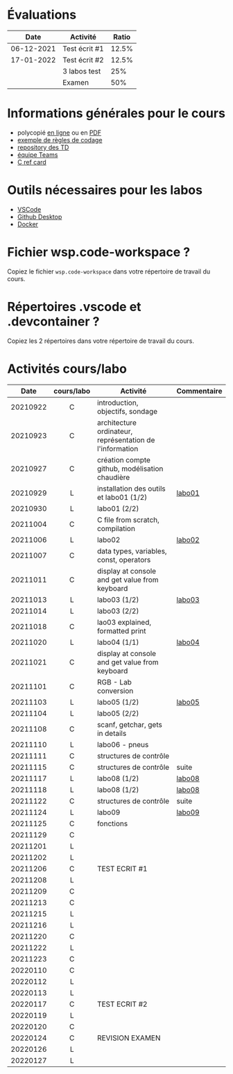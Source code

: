 # Évaluations

| Date | Activité | Ratio |
|---|---|---|
| 06-12-2021 | Test écrit #1 | 12.5% |
| 17-01-2022 | Test écrit #2 | 12.5% |
|   | 3 labos test | 25% |
|   | Examen | 50% |

# Informations générales pour le cours

- polycopié [en ligne](https://heig-tin-info.github.io/handout/) ou en [PDF](https://github.com/heig-tin-info/handout/releases/download/v0.2.7/handout.pdf)
- [exemple de règles de codage](https://google.github.io/styleguide/cppguide.html)
- [repository des TD](https://github.com/Info1-TIN-A-2021-2022/TD)
- [équipe Teams](https://teams.microsoft.com/l/channel/19%3aeaQDpmWxTq1wLb0iXlBvK1pNr36UCa59DD8GWCc_fjk1%40thread.tacv2/G%25C3%25A9n%25C3%25A9ral?groupId=e46f982f-f491-4434-9182-0fa0ec435c46&tenantId=a372f724-c0b2-4ea0-abfb-0eb8c6f84e40)
- [C ref card](https://github.com/heig-tin-info/refcard)

# Outils nécessaires pour les labos

- [VSCode](https://code.visualstudio.com/download)
- [Github Desktop](https://desktop.github.com/)
- [Docker](https://www.docker.com/products/docker-desktop)

# Fichier wsp.code-workspace ?

Copiez le fichier `wsp.code-workspace` dans votre répertoire de travail du cours.

# Répertoires .vscode et .devcontainer ?

Copiez les 2 répertoires dans votre répertoire de travail du cours.

# Activités cours/labo
| Date | cours/labo | Activité | Commentaire |
|---|:---:|---|---|
|20210922|C| introduction, objectifs, sondage ||
|20210923|C| architecture ordinateur, représentation de l'information ||
|20210927|C| création compte github, modélisation chaudière ||
|20210929|L| installation des outils et labo01 (1/2)| [labo01](https://classroom.github.com/a/oRtKqaUt) |
|20210930|L| labo01 (2/2) ||
|20211004|C| C file from scratch, compilation ||
|20211006|L| labo02 | [labo02](https://classroom.github.com/a/Z7lu30H_)|
|20211007|C| data types, variables, const, operators||
|20211011|C| display at console and get value from keyboard ||
|20211013|L| labo03 (1/2)| [labo03](https://classroom.github.com/a/sN1FvqKm)|
|20211014|L| labo03 (2/2)||
|20211018|C| lao03 explained, formatted print||
|20211020|L| labo04 (1/1)| [labo04](https://classroom.github.com/a/i7RwxRPD)|
|20211021|C| display at console and get value from keyboard ||
|20211101|C| RGB - Lab conversion||
|20211103|L|labo05 (1/2)| [labo05](https://classroom.github.com/a/rxek1_3H)|
|20211104|L|labo05 (2/2)||
|20211108|C|scanf, getchar, gets in details ||
|20211110|L|labo06 - pneus||
|20211111|C|structures de contrôle||
|20211115|C|structures de contrôle| suite |
|20211117|L|labo08 (1/2)| [labo08](https://classroom.github.com/a/Hr6FcaOn)|
|20211118|L|labo08 (1/2)| [labo08](https://classroom.github.com/a/Hr6FcaOn)|
|20211122|C|structures de contrôle| suite |
|20211124|L|labo09| [labo09](https://classroom.github.com/a/9KQGP8th)|
|20211125|C|fonctions||
|20211129|C|||
|20211201|L|||
|20211202|L|||
|20211206|C|TEST ECRIT #1||
|20211208|L|||
|20211209|C|||
|20211213|C|||
|20211215|L|||
|20211216|L|||
|20211220|C|||
|20211222|L|||
|20211223|C|||
|20220110|C|||
|20220112|L|||
|20220113|L|||
|20220117|C|TEST ECRIT #2||
|20220119|L|||
|20220120|C|||
|20220124|C|REVISION EXAMEN||
|20220126|L|||
|20220127|L|||
